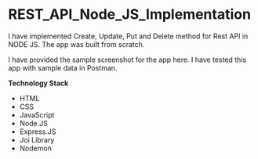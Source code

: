 # REST_API_Node_JS_Implementation

I have implemented Create, Update, Put and Delete method for Rest API in NODE JS. The app was built from scratch.

I have provided the sample screenshot for the app here. I have tested this app with sample data in Postman.


**Technology Stack**
- HTML
- CSS
- JavaScript
- Node.JS
- Express.JS
- Joi Library
- Nodemon









